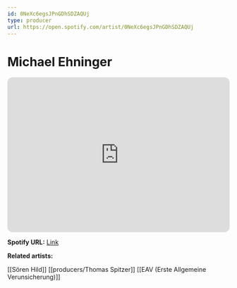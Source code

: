 ```yaml
---
id: 0NeXc6egsJPnGDhSDZAQUj
type: producer
url: https://open.spotify.com/artist/0NeXc6egsJPnGDhSDZAQUj
---
```

# Michael Ehninger

<iframe style="border-radius:12px" src="https://open.spotify.com/embed/artist/0NeXc6egsJPnGDhSDZAQUj" width="100%" height="352" frameBorder="0" allowfullscreen="" allow="autoplay; clipboard-write; encrypted-media; fullscreen; picture-in-picture" loading="lazy"></iframe>

**Spotify URL:** [Link](https://open.spotify.com/artist/0NeXc6egsJPnGDhSDZAQUj)

**Related artists:**

[[Sören Hild]]
[[producers/Thomas Spitzer]]
[[EAV (Erste Allgemeine Verunsicherung)]]
